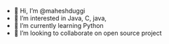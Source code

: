 - 👋 Hi, I’m @maheshduggi
- 👀 I’m interested in Java, C, java,
- 🌱 I’m currently learning Python
- 💞️ I’m looking to collaborate on open source project

<!---
maheshduggi/maheshduggi is a ✨ special ✨ repository because its `README.md` (this file) appears on your GitHub profile.
You can click the Preview link to take a look at your changes.
--->

